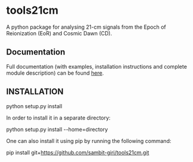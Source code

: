 tools21cm
=========

A python package for analysing 21-cm signals from the Epoch of Reionization (EoR) and Cosmic Dawn (CD).


Documentation
-------------

Full documentation (with examples, installation instructions and complete module description) can be found [here](https://tools21cm.readthedocs.io/).


INSTALLATION
------------
python setup.py install

In order to install it in a separate directory:

python setup.py install --home=directory

One can also install it using pip by running the following command:

pip install git+https://github.com/sambit-giri/tools21cm.git
